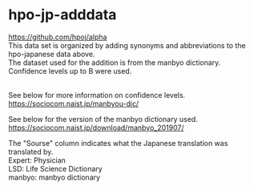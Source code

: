 # hpo-jp-adddata
https://github.com/hpoj/alpha<br>
This data set is organized by adding synonyms and abbreviations to the hpo-japanese data above.<br>
The dataset used for the addition is from the manbyo dictionary.<br>
Confidence levels up to B were used.<br><br>

See below for more information on confidence levels.<br>
https://sociocom.naist.jp/manbyou-dic/<br>

See below for the version of the manbyo dictionary used.<br>
https://sociocom.naist.jp/download/manbyo_201907/<br>


The "Sourse" column indicates what the Japanese translation was translated by.<br>
Expert: Physician<br>
LSD: Life Science Dictionary<br>
manbyo: manbyo dictionary<br>
